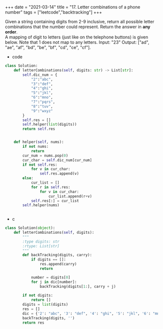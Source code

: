+++
date = "2021-03-14"
title = "17. Letter combinations of a phone number"
tags = ["leetcode","backtracking"]
+++

Given a string containing digits from 2-9 inclusive, return all possible letter combinations that the number could represent. Return the answer in **any order**.  
A mapping of digit to letters (just like on the telephone buttons) is given below. Note that 1 does not map to any letters.
Input: "23"
Output: ["ad", "ae", "af", "bd", "be", "bf", "cd", "ce", "cf"].

- code
```py
class Solution:
    def letterCombinations(self, digits: str) -> List[str]:
        self.dic_num = {
            "2":"abc",
            "3":"def",
            "4":"ghi",
            "5":"jkl",
            "6":"mno",
            "7":"pqrs",
            "8":"tuv",
            "9":"wxyz"
        }
        self.res = []
        self.helper(list(digits))
        return self.res


    def helper(self, nums):
        if not nums:
            return
        cur_num = nums.pop(0)
        cur_char = self.dic_num[cur_num]
        if not self.res:
            for v in cur_char:
                self.res.append(v)
        else:
            cur_list = []
            for r in self.res:
                for v in cur_char:
                    cur_list.append(r+v)
            self.res[:] = cur_list
        self.helper(nums)
        

```
- c
```py
class Solution(object):
    def letterCombinations(self, digits):
        """
        :type digits: str
        :rtype: List[str]
        """
        def backTracking(digits, carry):
            if digits == []:
                res.append(carry)
                return

            number = digits[0]
            for j in dic[number]:
                backTracking(digits[1:], carry + j)
                 
        if not digits:
            return []
        digits = list(digits)
        res = []
        dic = {'2': "abc", '3': "def", '4': "ghi", '5': "jkl", '6': "mno", '7': "pqrs", '8': "tuv", '9': "wxyz"}
        backTracking(digits, '')
        return res

```

